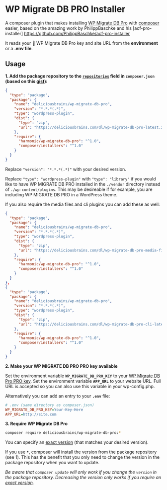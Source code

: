 # WP Migrate DB PRO Installer

A composer plugin that makes installing [WP Migrate DB Pro] with [composer] easier, based on the amazing work by PhilippBaschke and his [acf-pro-installer] https://github.com/PhilippBaschke/acf-pro-installer

It reads your :key: WP Migrate DB Pro key and site URL from the **environment** or a **.env file**.

[WP Migrate DB Pro]: https://deliciousbrains.com/wp-migrate-db-pro
[composer]: https://github.com/composer/composer

## Usage

**1. Add the package repository to the [`repositories`][composer-repositories] field in `composer.json` 
   (based on this [gist][package-gist]):**

```json
{
  "type": "package",
  "package": {
    "name": "deliciousbrains/wp-migrate-db-pro",
    "version": "*.*.*(.*)",
    "type": "wordpress-plugin",
    "dist": {
      "type": "zip",
      "url": "https://deliciousbrains.com/dl/wp-migrate-db-pro-latest.zip"
    },
    "require": {
      "harmonic/wp-migrate-db-pro": "^1.0",
      "composer/installers": "^1.0"
    }
  }
}
```
Replace `"version": "*.*.*(.*)"` with your desired version.

Replace `"type": "wordpress-plugin"` with `"type": "library"` if you would like to have WP MIGRATE DB PRO installed in the `./vendor` directory instead of `./wp-content/plugins`. This may be desireable if for example, you are including WP MIGRATE DB PRO in a WordPress theme.

If you also require the media files and cli plugins you can add these as well:

```json
{
  "type": "package",
  "package": {
    "name": "deliciousbrains/wp-migrate-db-pro",
    "version": "*.*.*(.*)",
    "type": "wordpress-plugin",
    "dist": {
      "type": "zip",
      "url": "https://deliciousbrains.com/dl/wp-migrate-db-pro-media-files-latest.zip"
    },
    "require": {
      "harmonic/wp-migrate-db-pro": "^1.0",
      "composer/installers": "^1.0"
    }
  }
},
{
  "type": "package",
  "package": {
    "name": "deliciousbrains/wp-migrate-db-pro",
    "version": "*.*.*(.*)",
    "type": "wordpress-plugin",
    "dist": {
      "type": "zip",
      "url": "https://deliciousbrains.com/dl/wp-migrate-db-pro-cli-latest.zip"
    },
    "require": {
      "harmonic/wp-migrate-db-pro": "^1.0",
      "composer/installers": "^1.0"
    }
  }
}
```

**2. Make your WP MIGRATE DB PRO PRO key available**

Set the environment variable **`WP_MIGRATE_DB_PRO_KEY`** to your [WP Migrate DB Pro PRO key][acf-account].
Set the environment variable **`APP_URL`** to your website URL. Full URL is accepted so you can also use this variable in your wp-config.php.

Alternatively you can add an entry to your **`.env`** file:

```ini
# .env (same directory as composer.json)
WP_MIGRATE_DB_PRO_KEY=Your-Key-Here
APP_URL=http://site.com
```

**3. Require WP Migrate DB Pro**

```sh
composer require deliciousbrains/wp-migrate-db-pro:*
```
You can specify an [exact version][composer-versions] (that matches your desired version).

If you use **`*`**, composer will install the version from the package repository (see 1). This has the benefit that you only need to change the version in the package repository when you want to update.

*Be aware that `composer update` will only work if you change the `version` in the package repository. Decreasing the version only works if you require an [exact version][composer-versions].*

[composer-repositories]: https://getcomposer.org/doc/04-schema.md#repositories
[composer-versions]: https://getcomposer.org/doc/articles/versions.md
[package-gist]: https://gist.github.com/fThues/705da4c6574a4441b488
[acf-account]: https://deliciousbrains.com/my-account/
